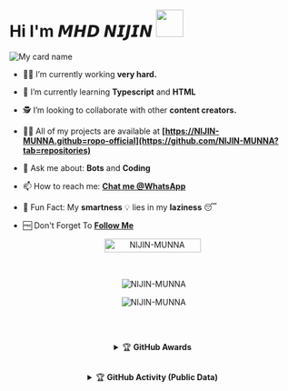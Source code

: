 # Hi I'm 𝙈𝙃𝘿 𝙉𝙄𝙅𝙄𝙉&nbsp;<a href="Hey"><img src="https://raw.githubusercontent.com/NIJIN-MUNNA/NIJIN-MUNNA/NIJIN-MUNNA-OFFICIAL/media/Hi.gif" width="48px"></a>

![My card name](https://cardivo.vercel.app/api?name=MHD%20-%20NIJIN&description=Hi,%20Welcome%20To%20My%20Profile%20❤&image=https://encrypted-tbn0.gstatic.com/images?q=tbn:ANd9GcR7aMC3bf4bg4l_nhYS2Un9FXbFYcB4T83Shjk8xSUZDh_D61LFpzbpeqLW&s=10?v=4&backgroundColor=%23ecf0f1&instagram=___toxic____devil___&linkedin=___toxic____devil___&github=NIJIN-MUNNA&twitter=@NIJIN-MUNNA&pattern=leaf&colorPattern=%23eaeaea)

- 🧑‍🏫 I’m currently working **very hard.**

- 📖 I’m currently learning **Typescript** and **HTML**

- 🕵️ I’m looking to collaborate with other **content creators.**

- 👨‍💻 All of my projects are available at
                   **[https://NIJIN-MUNNA.github=ropo-official](https://github.com/NIJIN-MUNNA?tab=repositories)**

- 💬 Ask me about: **Bots** and **Coding**

- 📫 How to reach me: **[Chat me @WhatsApp](https://wa.me/2349053311892?text=I%20got%20your%20number%20from%20GitHub%20😊)**

- 🤣 Fun Fact: My **smartness** 💡 lies in my **laziness** 😴

- 🆓 Don't Forget To **[Follow Me](https://github.com/NIJIN-MUNNA)**

<p align="center"> <a href="NIJIN-MUNNA"><img width="170px" height="24" src="https://komarev.com/ghpvc/?username=NIJIN-MUNNA&label=PROFILE%20VISITORS&color=green&style=flat-square" alt="NIJIN-MUNNA" /></a> </p><br> 


<div align="center">
<p>&nbsp;<img align="center" src="https://github-readme-stats.vercel.app/api?username=NIJIN-MUNNA&show_icons=true&theme=nightowl" alt="NIJIN-MUNNA" /></p>

<p>&nbsp;<img align="center" src="https://github-readme-stats.vercel.app/api/top-langs/?username=NIJIN-MUNNA&theme=algolia&layout=compact&langs_count=10&hide_border=true&show_icons=true" alt="NIJIN-MUNNA"/></p></a><br> 

##

<details>
    <summary>&#127942 <b>GitHub Awards</b></summary><br/>

![Github Trophy](https://github-profile-trophy.vercel.app/?username=NIJIN-MUNNA)

</details>

##

<details>
    <summary>&#127942 <b>GitHub Activity (Public Data)</b></summary><br/>

![Metrics](https://metrics.lecoq.io/NIJIN-MUNNA?template=classic&followup=1&isocalendar=1&languages=1&isocalendar.duration=half-year&config.timezone=Europe%2FIstanbul)

</details>

##

<!--
## Another Pin Project
<details>
  <summary>My New WhatsApp Project</summary>
   <a href="https://github.com/NIJIN-MUNNA/WhatsAlexa">
    <img src="https://github-readme-stats.vercel.app/api/pin/?username=NIJIN-MUNNA&repo=WhatsAlexa">
  </a>
</details>

  
<details>
  <summary>My New WhatsApp Bot Project</summary>
   <a href="https://github.com/NIJIN-MUNNA/Rhizo">
    <img src="https://github-readme-stats.vercel.app/api/pin/?username=NIJIN-MUNNA&repo=Rhizo">
  </a>
  </details>
  --!>
